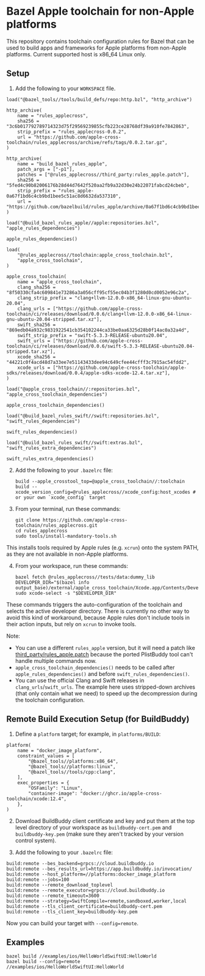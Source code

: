# Bazel Apple toolchain for non-Apple platforms

This repository contains toolchain configuration rules for Bazel that can be
used to build apps and frameworks for Apple platforms from non-Apple platforms.
Current supported host is x86_64 Linux only.

## Setup

1. Add the following to your `WORKSPACE` file.

```starlark
load("@bazel_tools//tools/build_defs/repo:http.bzl", "http_archive")

http_archive(
    name = "rules_applecross",
    sha256 = "3c6b017792789714323d75f29569239855cfb223ce28768df39a910fe7842863",
    strip_prefix = "rules_applecross-0.0.2",
    url = "https://github.com/apple-cross-toolchain/rules_applecross/archive/refs/tags/0.0.2.tar.gz",
)

http_archive(
    name = "build_bazel_rules_apple",
    patch_args = ["-p1"],
    patches = ["@rules_applecross//third_party:rules_apple.patch"],
    sha256 = "5fed4c90b82006176b28d44d7642f520aa2fb9a32d30e24b22071fabcd24cbeb",
    strip_prefix = "rules_apple-0a67f1bd6c4cb9bd1bee5c51ac8d6632da537310",
    url = "https://github.com/bazelbuild/rules_apple/archive/0a67f1bd6c4cb9bd1bee5c51ac8d6632da537310.tar.gz",
)

load("@build_bazel_rules_apple//apple:repositories.bzl", "apple_rules_dependencies")

apple_rules_dependencies()

load(
    "@rules_applecross//toolchain:apple_cross_toolchain.bzl",
    "apple_cross_toolchain",
)

apple_cross_toolchain(
    name = "apple_cross_toolchain",
    clang_sha256 = "8f50330cfa4c609841e73286a3a056cff95cf55ec04b3f1280d0cd0052e96c2a",
    clang_strip_prefix = "clang+llvm-12.0.0-x86_64-linux-gnu-ubuntu-20.04",
    clang_urls = ["https://github.com/apple-cross-toolchain/ci/releases/download/0.0.6/clang+llvm-12.0.0-x86_64-linux-gnu-ubuntu-20.04-stripped.tar.xz"],
    swift_sha256 = "869edb04a932c9831922541cb354102244ca33be0aa6325d28b0f14ac0a32a4d",
    swift_strip_prefix = "swift-5.3.3-RELEASE-ubuntu20.04",
    swift_urls = ["https://github.com/apple-cross-toolchain/ci/releases/download/0.0.6/swift-5.3.3-RELEASE-ubuntu20.04-stripped.tar.xz"],
    xcode_sha256 = "44221c0f4acd48d7a33ee7e51143433dee94c649cfee44cfff3c7915ac54fdd2",
    xcode_urls = ["https://github.com/apple-cross-toolchain/apple-sdks/releases/download/0.0.4/apple-sdks-xcode-12.4.tar.xz"],
)

load("@apple_cross_toolchain//:repositories.bzl", "apple_cross_toolchain_dependencies")

apple_cross_toolchain_dependencies()

load("@build_bazel_rules_swift//swift:repositories.bzl", "swift_rules_dependencies")

swift_rules_dependencies()

load("@build_bazel_rules_swift//swift:extras.bzl", "swift_rules_extra_dependencies")

swift_rules_extra_dependencies()
```

2. Add the following to your `.bazelrc` file:

    ```
    build --apple_crosstool_top=@apple_cross_toolchain//:toolchain
    build --xcode_version_config=@rules_applecross//xcode_config:host_xcodes # or your own `xcode_config` target
    ```

3. From your terminal, run these commands:

    ```
    git clone https://github.com/apple-cross-toolchain/rules_applecross.git
    cd rules_applecross
    sudo tools/install-mandatory-tools.sh
    ```

This installs tools required by Apple rules (e.g. `xcrun`) onto the system
PATH, as they are not available in non-Apple platforms.

4. From your workspace, run these commands:

    ```
    bazel fetch @rules_applecross//tests/data:dummy_lib
    DEVELOPER_DIR="$(bazel info output_base)/external/apple_cross_toolchain/Xcode.app/Contents/Developer"
    sudo xcode-select -s "$DEVELOPER_DIR"

    ```

These commands triggers the auto-configuration of the toolchain and selects the
active developer directory. There is currently no other way to avoid this kind
of workaround, because Apple rules don't include tools in their action inputs,
but rely on `xcrun` to invoke tools.

Note: 
- You can use a different `rules_apple` version, but it will need a patch like
  [third_party/rules_apple.patch](third_party/rules_apple.patch) because the
  ported PlistBuddy tool can't handle multiple commands now.
- `apple_cross_toolchain_dependencies()` needs to be called after
  `apple_rules_dependencies()` and before `swift_rules_dependencies()`.
- You can use the official Clang and Swift releases in
  `clang_urls`/`swift_urls`. The example here uses stripped-down archives (that
  only contain what we need) to speed up the decompression during the toolchain
  configuration.

## Remote Build Execution Setup (for BuildBuddy)

1. Define a `platform` target; for example, in `platforms/BUILD`:

```starlark
platform(
    name = "docker_image_platform",
    constraint_values = [
        "@bazel_tools//platforms:x86_64",
        "@bazel_tools//platforms:linux",
        "@bazel_tools//tools/cpp:clang",
    ],
    exec_properties = {
        "OSFamily": "Linux",
        "container-image": "docker://ghcr.io/apple-cross-toolchain/xcode:12.4",
    },
)
```

2. Download BuildBuddy client certificate and key and put them at the top level
   directory of your workspace as `buildbuddy-cert.pem` and
   `buildbuddy-key.pem` (make sure they aren't tracked by your version control
   system).

3. Add the following to your `.bazelrc` file:

```
build:remote --bes_backend=grpcs://cloud.buildbuddy.io
build:remote --bes_results_url=https://app.buildbuddy.io/invocation/
build:remote --host_platform=//platforms:docker_image_platform
build:remote --jobs=100
build:remote --remote_download_toplevel
build:remote --remote_executor=grpcs://cloud.buildbuddy.io
build:remote --remote_timeout=3600
build:remote --strategy=SwiftCompile=remote,sandboxed,worker,local
build:remote --tls_client_certificate=buildbuddy-cert.pem
build:remote --tls_client_key=buildbuddy-key.pem
```

Now you can build your target with `--config=remote`.

## Examples

```
bazel build //examples/ios/HelloWorldSwiftUI:HelloWorld
bazel build --config=remote //examples/ios/HelloWorldSwiftUI:HelloWorld
```
